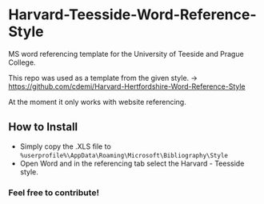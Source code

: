 # Harvard-Teesside-Word-Reference-Style
MS word referencing template for the University of Teeside and Prague College.
 
This repo was used as a template from the given style. -> https://github.com/cdemi/Harvard-Hertfordshire-Word-Reference-Style

At the moment it only works with website referencing.

## How to Install
- Simply copy the .XLS file to `%userprofile%\AppData\Roaming\Microsoft\Bibliography\Style`
- Open Word and in the referencing tab select the Harvard - Teesside style.

### Feel free to contribute!
